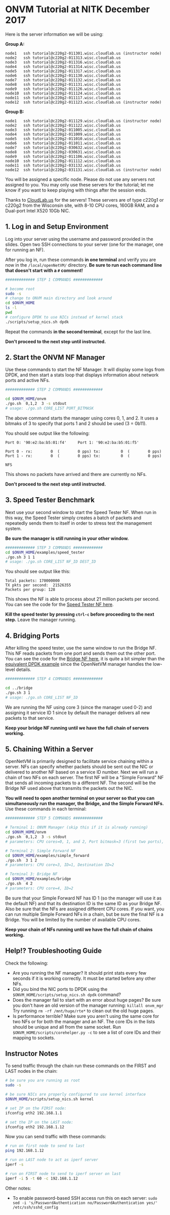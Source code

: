 
# ONVM Tutorial at NITK December 2017

Here is the server information we will be using:

**Group A:**
```
node1   ssh tutorial@c220g2-011301.wisc.cloudlab.us (instructor node) 
node2   ssh tutorial@c220g2-011313.wisc.cloudlab.us     
node3   ssh tutorial@c220g2-011316.wisc.cloudlab.us     
node4   ssh tutorial@c220g2-011314.wisc.cloudlab.us     
node5   ssh tutorial@c220g2-011317.wisc.cloudlab.us     
node6   ssh tutorial@c220g2-011130.wisc.cloudlab.us     
node7   ssh tutorial@c220g2-011132.wisc.cloudlab.us     
node8   ssh tutorial@c220g2-011131.wisc.cloudlab.us     
node9   ssh tutorial@c220g2-011126.wisc.cloudlab.us     
node10  ssh tutorial@c220g2-011124.wisc.cloudlab.us     
node11  ssh tutorial@c220g2-011117.wisc.cloudlab.us     
node12  ssh tutorial@c220g2-011123.wisc.cloudlab.us (instructor node) 
```

**Group B:**
```
node1   ssh tutorial@c220g2-011129.wisc.cloudlab.us (instructor node) 
node2   ssh tutorial@c220g2-011122.wisc.cloudlab.us
node3   ssh tutorial@c220g2-011005.wisc.cloudlab.us
node4   ssh tutorial@c220g2-011009.wisc.cloudlab.us
node5   ssh tutorial@c220g2-011010.wisc.cloudlab.us
node6   ssh tutorial@c220g2-011011.wisc.cloudlab.us
node7   ssh tutorial@c220g2-030632.wisc.cloudlab.us
node8   ssh tutorial@c220g2-030631.wisc.cloudlab.us
node9   ssh tutorial@c220g2-011106.wisc.cloudlab.us
node10  ssh tutorial@c220g2-011112.wisc.cloudlab.us
node11  ssh tutorial@c220g2-031132.wisc.cloudlab.us
node12  ssh tutorial@c220g2-031131.wisc.cloudlab.us (instructor node) 
```

You will be assigned a specific node.  Please do not use any servers not assigned to you. You may only use these servers for the tutorial; let me know if you want to keep playing with things after the session ends.

Thanks to [CloudLab.us](http://cloudlab.us) for the servers! These servers are of type c220g1 or c220g2 from the Wisconsin site, with 8-10 CPU cores, 160GB RAM, and a Dual-port Intel X520 10Gb NIC.

## 1. Log in and Setup Environment

Log into your server using the username and password provided in the slides. Open two SSH connections to your server (one for the manager, one for running an NF).

After you log in, run these commands **in one terminal** and verify you are now in the `/local/openNetVM/` directory.  **Be sure to run each command line that doesn't start with a `#` comment!**
```bash
############# STEP 1 COMMANDS #############

# become root
sudo -s
# change to ONVM main directory and look around
cd $ONVM_HOME
ls -l
pwd
# configure DPDK to use NICs instead of kernel stack
./scripts/setup_nics.sh dpdk
```

Repeat the commands **in the second terminal**, except for the last line.

**Don't proceed to the next step until instructed.**

## 2. Start the ONVM NF Manager

Use these commands to start the NF Manager. It will display some logs from DPDK, and then start a stats loop that displays information about network ports and active NFs.

```bash
############# STEP 2 COMMANDS #############

cd $ONVM_HOME/onvm
./go.sh  0,1,2  3 -s stdout
# usage: ./go.sh CORE_LIST PORT_BITMASK
```
The above command starts the manager using cores 0, 1, and 2. It uses a bitmaks of 3 to specify that ports 1 and 2 should be used (3 = 0b11).

You should see output like the following:
```
Port 0: '90:e2:ba:b5:01:f4'     Port 1: '90:e2:ba:b5:01:f5'

Port 0 - rx:        0  (        0 pps) tx:         0  (        0 pps)
Port 1 - rx:        0  (        0 pps) tx:         0  (        0 pps)

NFS
```
This shows no packets have arrived and there are currently no NFs.

**Don't proceed to the next step until instructed.**

## 3. Speed Tester Benchmark
Next use your second window to start the Speed Tester NF.  When run in this way, the Speed Tester simply creates a batch of packets and repeatedly sends them to itself in order to stress test the management system.

**Be sure the manager is still running in your other window.**

```bash
############# STEP 3 COMMANDS #############
cd $ONVM_HOME/examples/speed_tester
./go.sh 3 1 1
# usage: ./go.sh CORE_LIST NF_ID DEST_ID
```

You should see output like this:
```
Total packets: 170000000
TX pkts per second:  21526355
Packets per group: 128
```
This shows the NF is able to process about 21 million packets per second. You can see the code for the [Speed Tester NF here](https://github.com/sdnfv/openNetVM/blob/develop/examples/simple_forward/forward.c#L152).

**Kill the speed tester by pressing `ctrl-c` before proceeding to the next step.**  Leave the manager running.


## 4. Bridging Ports
After killing the speed tester, use the same window to run the Bridge NF.  This NF reads packets from one port and sends them out the other port. You can see the code for the [Bridge NF here](https://github.com/sdnfv/openNetVM/blob/develop/examples/bridge/bridge.c#L141), it is quite a bit simpler than the [equivalent DPDK example](https://github.com/sdnfv/onvm-dpdk/blob/onvm/examples/skeleton/basicfwd.c) since the OpenNetVM manager handles the low-level details.

```bash
############# STEP 4 COMMANDS #############

cd ../bridge
./go.sh 3 1
# usage: ./go.sh CORE_LIST NF_ID
```
We are running the NF using core 3 (since the manager used 0-2) and assigning it service ID 1 since by default the manager delivers all new packets to that service. 

**Keep your bridge NF running until we have the full chain of servers working.**

## 5. Chaining Within a Server
OpenNetVM is primarily designed to facilitate service chaining within a server. NFs can specify whether packets should be sent out the NIC or delivered to another NF based on a service ID number. Next we will run a chain of two NFs on each server. The first NF will be a "Simple Forward" NF that sends all incoming packets to a different NF. The second will be the Bridge NF used above that transmits the packets out the NIC.

**You will need to open another terminal on your server so that you can simultaneously run the manager, the Bridge, and the Simple Forward NFs.** Use these commands in each terminal:

```bash
############# STEP 5 COMMANDS #############

# Terminal 1: ONVM Manager (skip this if it is already running)
cd $ONVM_HOME/onvm
./go.sh  0,1,2  3 -s stdout
# parameters: CPU cores=0, 1, and 2, Port bitmask=3 (first two ports), and send stats to stdout

# Terminal 2: Simple Forward NF
cd $ONVM_HOME/examples/simple_forward
./go.sh  3 1 2
# parameters: CPU core=3, ID=1, Destination ID=2

# Terminal 3: Bridge NF
cd $ONVM_HOME/examples/bridge
./go.sh  4 2
# parameters: CPU core=4, ID=2

```
Be sure that your Simple Forward NF has ID 1 (so the manager will use it as the default NF) and that its destination ID is the same ID as your Bridge NF. Also be sure that the NFs are assigned different CPU cores. If you want, you can run multiple Simple Forward NFs in a chain, but be sure the final NF is a Bridge. You will be limited by the number of available CPU cores.

**Keep your chain of NFs running until we have the full chain of chains working.**


## Help!? Troubleshooting Guide
Check the following:
  - Are you running the NF manager?  It should print stats every few seconds if it is working correctly. It must be started before any other NFs.
  - Did you bind the NIC ports to DPDK using the `$ONVM_HOME/scripts/setup_nics.sh dpdk` command?
  - Does the manager fail to start with an error about huge pages? Be sure you don't have an old version of the manager running: `killall onvm_mgr` Try running `rm -rf /mnt/huge/rte*` to clean out the old huge pages.
  - Is performance terrible?  Make sure you aren't using the same core for two NFs or for both the manager and an NF.  The core IDs in the lists should be unique and all from the same socket.  Run `$ONVM_HOME/scripts/corehelper.py -c` to see a list of core IDs and their mapping to sockets.

## Instructor Notes
To send traffic through the chain run these commands on the FIRST and LAST nodes in the chain:
```bash
# be sure you are running as root
sudo -s

# be sure NICs are properly configured to use kernel interface
$ONVM_HOME/scripts/setup_nics.sh kernel

# set IP on the FIRST node:
ifconfig eth2 192.168.1.1

# set the IP on the LAST node:
ifconfig eth2 192.168.1.12

```

Now you can send traffic with these commands:
```bash
# run on first node to send to last
ping 192.168.1.12

# run on LAST node to act as iperf server
iperf -s

# run on FIRST node to send to iperf server on last
iperf -i 5 -t 60 -c 192.168.1.12
```

Other notes:
 - To enable password-based SSH access run this on each server: `sudo sed -i 's/PasswordAuthentication no/PasswordAuthentication yes/' /etc/ssh/sshd_config`
